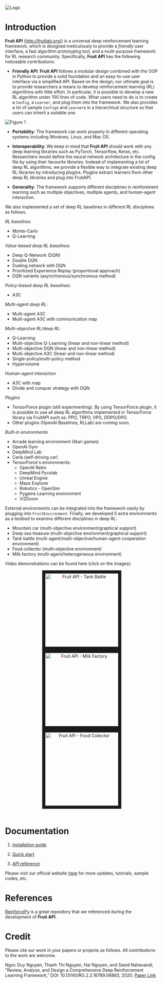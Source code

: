 ![Logo](./fruit/docs/images/home-logo.png)

# Introduction

**Fruit API** (http://fruitlab.org/) is a universal deep reinforcement learning framework, 
which is designed meticulously to provide a *friendly* user interface, a fast algorithm 
prototyping tool, and a multi-purpose framework for RL research community. Specifically, 
**Fruit API** has the following noticeable contributions:

* **Friendly API**: **Fruit API** follows a modular design combined with the OOP in Python
to provide a solid foundation and an easy-to-use user interface via a simplified 
API. Based on the design, our ultimate goal is to provide researchers a means to 
develop reinforcement learning (RL) algorithms with little effort. In particular, 
it is possible to develop a new RL algorithm under 100 lines of code. What users 
need to do is to create a `Config`, a `Learner`, and plug them into the framework. We
also provides a lot of sample `Config`s and `Learner`s in a hierarchical structure
so that users can inherit a suitable one.

![Figure 1](./fruit/docs/images/figure_1.png)

* **Portability**: The framework can work properly in different operating systems including
Windows, Linux, and Mac OS.

* **Interoperability**: We keep in mind that **Fruit API** should work with any deep learning
libraries such as PyTorch, Tensorflow, Keras, etc. Researchers would define the neural 
network architecture in the config file by using their favourite libraries. Instead of 
implementing a lot of deep RL algorithms, we provide a flexible way to integrate 
existing deep RL libraries by introducing plugins. Plugins extract learners from other deep RL 
libraries and plug into FruitAPI.

* **Generality**: The framework supports different disciplines in reinforement learning 
such as multiple objectives, multiple agents, and human-agent interaction.

We also implemented a set of deep RL baselines in different RL disciplines as follows.

*RL baselines*
 
 * Monte-Carlo
 * Q-Learning

*Value-based deep RL baselines*:

 * Deep Q-Network (DQN)
 * Double DQN
 * Dueling network with DQN
 * Prioritized Experience Replay (proportional approach)
 * DQN variants (asynchronous/synchronous method)
 
*Policy-based deep RL baselines*:

 * A3C
 
*Multi-agent deep RL*:

 * Multi-agent A3C
 * Multi-agent A3C with communication map
 
*Multi-objective RL/deep RL*:

 * Q-Learning
 * Multi-objective Q-Learning (linear and non-linear method)
 * Multi-objective DQN (linear and non-linear method)
 * Multi-objective A3C (linear and non-linear method)
 * Single-policy/multi-policy method
 * Hypervolume
 
*Human-agent interaction*

 * A3C with map
 * Divide and conquer strategy with DQN
 
*Plugins*

 * TensorForce plugin (still experimenting). By using TensorForce plugin, it is possible to use all deep RL 
 algorithms implemented in TensorForce library via FruitAPI such as: PPO, TRPO, VPG, DDPG/DPG.
 * Other plugins (OpenAI Baselines, RLLab) are coming soon.
 
*Built-in environments*

 * Arcade learning environment (Atari games)
 * OpenAI Gym
 * DeepMind Lab
 * Carla (self-driving car)
 * TensorForce's environments:
    * OpenAI Retro
    * DeepMind Pycolab
    * Unreal Engine
    * Maze Explorer
    * Robotics - OpenSim
    * Pygame Learning environment
    * ViZDoom
 
External environments can be integrated into the framework easily by plugging into 
`FruitEnvironment`. Finally, we developed 5 extra environments as a testbed to examine different 
disciplines in deep RL:

* Mountain car (multi-objective environment/graphical support)
* Deep sea treasure (multi-objective environment/graphical support)
* Tank battle (multi-agent/multi-objective/human-agent cooperation environment)
* Food collector (multi-objective environment)
* Milk factory (multi-agent/heterogeneous environment)
 
Video demonstrations can be found here (click on the images):

<div align="center">
  <a href="https://www.youtube.com/watch?v=WCa6n1F6UM8" target="_blank">
    <img src="fruit/docs/images/screen_1.jpg"
         alt="Fruit API - Tank Battle"
         width="240" height="240" border="10" />
  </a>
  <a href="https://www.youtube.com/watch?v=eoud2D0nW1k" target="_blank">
    <img src="fruit/docs/images/screen_2.jpg"
         alt="Fruit API - Milk Factory"
         width="240" height="240" border="10" />
  </a>
  <a href="https://www.youtube.com/watch?v=usJP9Gr9nkM" target="_blank">
    <img src="fruit/docs/images/screen_3.jpg"
         alt="Fruit API - Food Collector"
         width="240" height="240" border="10" />
  </a>
  <br /><br />
</div>
 
# Documentation

1. [Installation guide](http://fruitlab.org/installation_2.html)

2. [Quick start](http://fruitlab.org/examples.html)

3. [API reference](http://fruitlab.org/api.html)

Please visit our official website [here](http://fruitlab.org/) for more updates, tutorials, sample codes, etc.

# References

[ReinforcePy](https://github.com/Islandman93/reinforcepy) is a great repository that we referenced during
the development of **Fruit API**.

# Credit

Please cite our work in your papers or projects as follows. All contributions to the work are welcome.

Ngoc Duy Nguyen, Thanh Thi Nguyen, Hai Nguyen, and Saeid Nahavandi, "Review, Analyze, and Design a Comprehensive Deep Reinforcement Learning Framework," DOI: 10.13140/RG.2.2.16789.06883, 2020. [Paper Link](https://www.researchgate.net/publication/339446068_Review_Analyze_and_Design_a_Comprehensive_Deep_Reinforcement_Learning_Framework?channel=doi&linkId=5e536065299bf1cdb94569a1&showFulltext=true)
